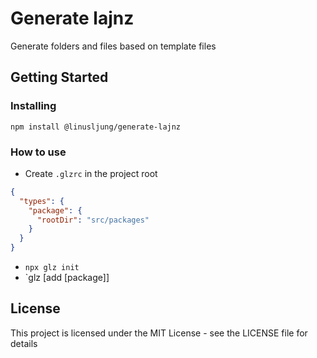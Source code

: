 # Generate lajnz

Generate folders and files based on template files

## Getting Started

### Installing

`npm install @linusljung/generate-lajnz`

### How to use

- Create `.glzrc` in the project root

```json
{
  "types": {
    "package": {
      "rootDir": "src/packages"
    }
  }
}
```

- `npx glz init`
- `glz [add [package]]

## License

This project is licensed under the MIT License - see the LICENSE file for details
